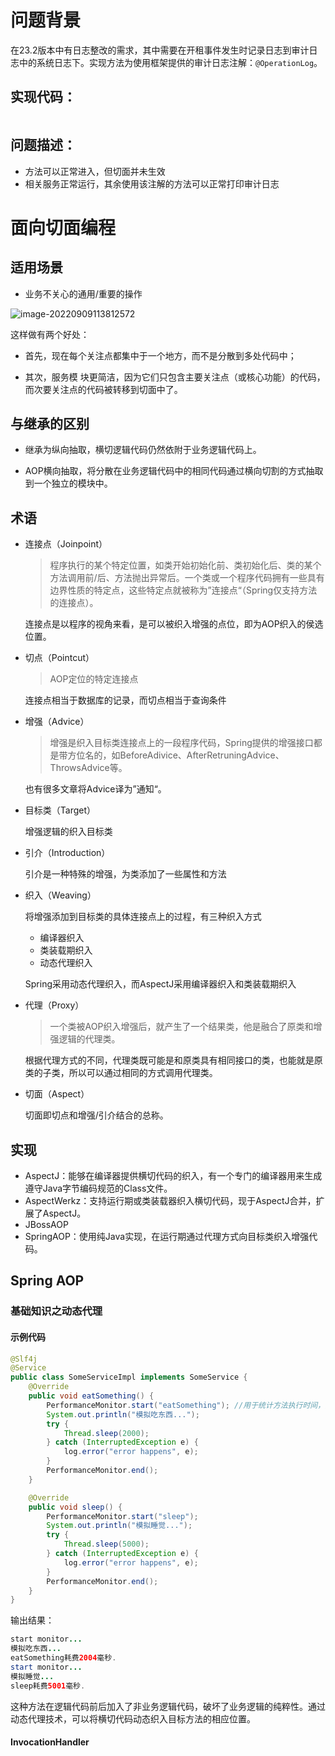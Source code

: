 # 问题背景

在23.2版本中有日志整改的需求，其中需要在开租事件发生时记录日志到审计日志中的系统日志下。实现方法为使用框架提供的审计日志注解：`@OperationLog`。

## 实现代码：

```java

```

## 问题描述：

- 方法可以正常进入，但切面并未生效
- 相关服务正常运行，其余使用该注解的方法可以正常打印审计日志



# 面向切面编程

## 适用场景

- 业务不关心的通用/重要的操作

![image-20220909113812572](D:\工作\MarkNotes\学习笔记\Spring\记一次切面不生效问题\pictures\记一次切面不生效问题.assets\image-20220909113812572.png)

这样做有两个好处：

- 首先，现在每个关注点都集中于一个地方，而不是分散到多处代码中；

- 其次，服务模 块更简洁，因为它们只包含主要关注点（或核心功能）的代码，而次要关注点的代码被转移到切面中了。

## 与继承的区别

- 继承为纵向抽取，横切逻辑代码仍然依附于业务逻辑代码上。

- AOP横向抽取，将分散在业务逻辑代码中的相同代码通过横向切割的方式抽取到一个独立的模块中。

  

## 术语

- 连接点（Joinpoint）

  > 程序执行的某个特定位置，如类开始初始化前、类初始化后、类的某个方法调用前/后、方法抛出异常后。一个类或一个程序代码拥有一些具有边界性质的特定点，这些特定点就被称为”连接点“（Spring仅支持方法的连接点）。

  连接点是以程序的视角来看，是可以被织入增强的点位，即为AOP织入的侯选位置。

- 切点（Pointcut）

  > AOP定位的特定连接点

  连接点相当于数据库的记录，而切点相当于查询条件

- 增强（Advice）

  > 增强是织入目标类连接点上的一段程序代码，Spring提供的增强接口都是带方位名的，如BeforeAdivice、AfterRetruningAdvice、ThrowsAdvice等。

  也有很多文章将Advice译为”通知“。

- 目标类（Target）

  增强逻辑的织入目标类

- 引介（Introduction）

  引介是一种特殊的增强，为类添加了一些属性和方法

- 织入（Weaving）

  将增强添加到目标类的具体连接点上的过程，有三种织入方式

  - 编译器织入
  - 类装载期织入
  - 动态代理织入

  Spring采用动态代理织入，而AspectJ采用编译器织入和类装载期织入

- 代理（Proxy）

  > 一个类被AOP织入增强后，就产生了一个结果类，他是融合了原类和增强逻辑的代理类。

  根据代理方式的不同，代理类既可能是和原类具有相同接口的类，也能就是原类的子类，所以可以通过相同的方式调用代理类。

- 切面（Aspect）

  切面即切点和增强/引介结合的总称。

## 实现

- AspectJ：能够在编译器提供横切代码的织入，有一个专门的编译器用来生成遵守Java字节编码规范的Class文件。
- AspectWerkz：支持运行期或类装载器织入横切代码，现于AspectJ合并，扩展了AspectJ。
- JBossAOP
- SpringAOP：使用纯Java实现，在运行期通过代理方式向目标类织入增强代码。

## Spring AOP

### 基础知识之动态代理

#### 示例代码

```java
@Slf4j
@Service
public class SomeServiceImpl implements SomeService {
    @Override
    public void eatSomething() {
        PerformanceMonitor.start("eatSomething"); //用于统计方法执行时间，具体实现不做展示
        System.out.println("模拟吃东西...");
        try {
            Thread.sleep(2000);
        } catch (InterruptedException e) {
            log.error("error happens", e);
        }
        PerformanceMonitor.end();
    }

    @Override
    public void sleep() {
        PerformanceMonitor.start("sleep");
        System.out.println("模拟睡觉...");
        try {
            Thread.sleep(5000);
        } catch (InterruptedException e) {
            log.error("error happens", e);
        }
        PerformanceMonitor.end();
    }
}
```

输出结果：

```java
start monitor...
模拟吃东西...
eatSomething耗费2004毫秒.
start monitor...
模拟睡觉...
sleep耗费5001毫秒.
```

这种方法在逻辑代码前后加入了非业务逻辑代码，破坏了业务逻辑的纯粹性。通过动态代理技术，可以将横切代码动态织入目标方法的相应位置。

#### InvocationHandler





